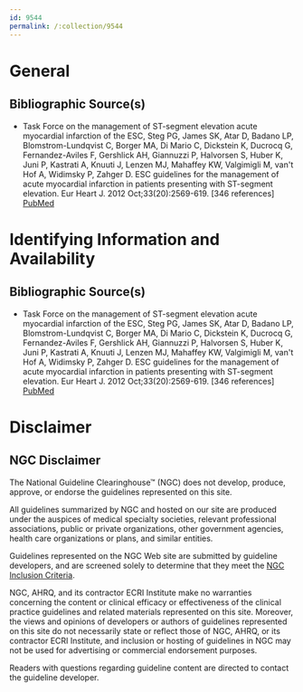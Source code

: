 ```yaml
---
id: 9544
permalink: /:collection/9544
---
```


# General

## Bibliographic Source(s)

- Task Force on the management of ST-segment elevation acute myocardial infarction of the ESC, Steg PG, James SK, Atar D, Badano LP, Blomstrom-Lundqvist C, Borger MA, Di Mario C, Dickstein K, Ducrocq G, Fernandez-Aviles F, Gershlick AH, Giannuzzi P, Halvorsen S, Huber K, Juni P, Kastrati A, Knuuti J, Lenzen MJ, Mahaffey KW, Valgimigli M, van't Hof A, Widimsky P, Zahger D. ESC guidelines for the management of acute myocardial infarction in patients presenting with ST-segment elevation. Eur Heart J. 2012 Oct;33(20):2569-619. [346 references] [ PubMed ](http://www.ncbi.nlm.nih.gov/entrez/query.fcgi?cmd=Retrieve&db=pubmed&dopt=Abstract&list_uids=22922416)

# Identifying Information and Availability

## Bibliographic Source(s)

- Task Force on the management of ST-segment elevation acute myocardial infarction of the ESC, Steg PG, James SK, Atar D, Badano LP, Blomstrom-Lundqvist C, Borger MA, Di Mario C, Dickstein K, Ducrocq G, Fernandez-Aviles F, Gershlick AH, Giannuzzi P, Halvorsen S, Huber K, Juni P, Kastrati A, Knuuti J, Lenzen MJ, Mahaffey KW, Valgimigli M, van't Hof A, Widimsky P, Zahger D. ESC guidelines for the management of acute myocardial infarction in patients presenting with ST-segment elevation. Eur Heart J. 2012 Oct;33(20):2569-619. [346 references] [ PubMed ](http://www.ncbi.nlm.nih.gov/entrez/query.fcgi?cmd=Retrieve&db=pubmed&dopt=Abstract&list_uids=22922416)

# Disclaimer

## NGC Disclaimer

The National Guideline Clearinghouse™ (NGC) does not develop, produce, approve, or endorse the guidelines represented on this site.

All guidelines summarized by NGC and hosted on our site are produced under the auspices of medical specialty societies, relevant professional associations, public or private organizations, other government agencies, health care organizations or plans, and similar entities.

Guidelines represented on the NGC Web site are submitted by guideline developers, and are screened solely to determine that they meet the [NGC Inclusion Criteria](/help-and-about/summaries/inclusion-criteria).

NGC, AHRQ, and its contractor ECRI Institute make no warranties concerning the content or clinical efficacy or effectiveness of the clinical practice guidelines and related materials represented on this site. Moreover, the views and opinions of developers or authors of guidelines represented on this site do not necessarily state or reflect those of NGC, AHRQ, or its contractor ECRI Institute, and inclusion or hosting of guidelines in NGC may not be used for advertising or commercial endorsement purposes.

Readers with questions regarding guideline content are directed to contact the guideline developer.

